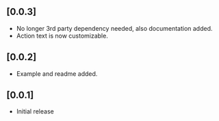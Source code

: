 ## [0.0.3]

- No longer 3rd party dependency needed, also documentation added.
- Action text is now customizable.

## [0.0.2]

- Example and readme added.

## [0.0.1]

- Initial release
